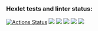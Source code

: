 ### Hexlet tests and linter status:
[![Actions Status](https://github.com/MariaVPetrenko/python-project-49/workflows/hexlet-check/badge.svg)](https://github.com/MariaVPetrenko/python-project-49/actions)
<a href="https://codeclimate.com/github/MariaVPetrenko/python-project-49/maintainability"><img src="https://api.codeclimate.com/v1/badges/b521006fd923755e8202/maintainability" /></a>
<a href="https://asciinema.org/a/600423" target="_blank"><img src="https://asciinema.org/a/600423.svg" /></a>
<a href="https://asciinema.org/a/601238" target="_blank"><img src="https://asciinema.org/a/601238.svg" /></a>
<a href="https://asciinema.org/a/601728" target="_blank"><img src="https://asciinema.org/a/601728.svg" /></a>
<a href="https://asciinema.org/a/601785" target="_blank"><img src="https://asciinema.org/a/601785.svg" /></a>
